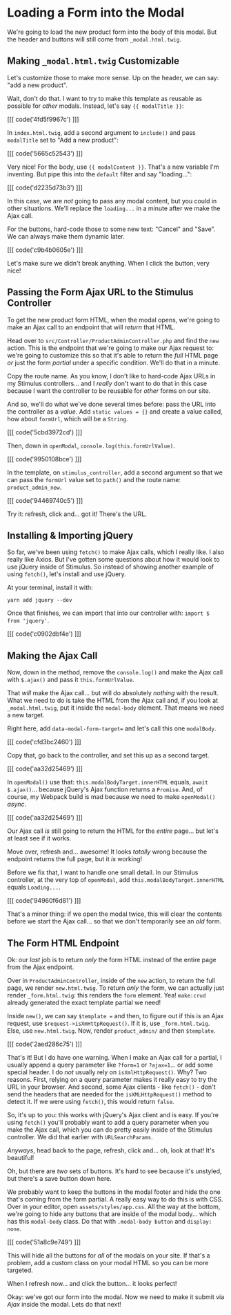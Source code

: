 # Loading a Form into the Modal

We're going to load the new product form into the body of this modal. But the
header and buttons will still come from `_modal.html.twig`.

## Making `_modal.html.twig` Customizable

Let's customize those to make more sense. Up on the header, we can say:
"add a new product".

Wait, don't do that. I want to try to make this template as reusable as possible
for *other* modals. Instead, let's say `{{ modalTitle }}`:

[[[ code('4fd5f9967c') ]]]

In `index.html.twig`, add a second argument to `include()` and pass `modalTitle` 
set to "Add a new product":

[[[ code('5665c52543') ]]]

Very nice! For the body, use `{{ modalContent }}`. That's a new variable I'm
inventing. But pipe this into the `default` filter and say "loading...":

[[[ code('d2235d73b3') ]]]

In this case, we are *not* going to pass any modal content, but you could in
other situations. We'll replace the `loading...` in a minute after we make the
Ajax call.

For the buttons, hard-code those to some new text: "Cancel" and "Save". We can
always make them dynamic later.

[[[ code('c9b4b0605e') ]]]

Let's make sure we didn't break anything. When I click the button, very nice!

## Passing the Form Ajax URL to the Stimulus Controller

To get the new product form HTML, when the modal opens, we're going to make an Ajax
call to an endpoint that will *return* that HTML.

Head over to `src/Controller/ProductAdminController.php` and find the `new` action.
This is the endpoint that we're going to make our Ajax request to: we're going to
customize this so that it's able to return the *full* HTML page *or* just the
form *partial* under a specific condition. We'll do that in a minute.

Copy the route name. As you know, I don't like to hard-code Ajax URLs in my Stimulus
controllers... and I *really* don't want to do that in this case because I want
the controller to be reusable for *other* forms on our site.

And so, we'll do what we've done several times before: pass the URL into the
controller as a *value*. Add `static values = {}` and create a value called, how
about `formUrl`, which will be a `String`.

[[[ code('5cbd3972cd') ]]]

Then, down in `openModal`, `console.log(this.formUrlValue)`.

[[[ code('9950108bce') ]]]

In the template, on `stimulus_controller`, add a second argument so that we can
pass the `formUrl` value set to `path()` and the route name: `product_admin_new`.

[[[ code('94469740c5') ]]]

Try it: refresh, click and... got it! There's the URL.

## Installing & Importing jQuery

So far, we've been using `fetch()` to make Ajax calls, which I really like. I
also really like Axios. But I've gotten some questions about how it would look to
use jQuery inside of Stimulus. So instead of showing another example of using
`fetch()`, let's install and use jQuery.

At your terminal, install it with:

```terminal
yarn add jquery --dev
```

Once that finishes, we can import that into our controller with:
`import $ from 'jquery'`.

[[[ code('c0902dbf4e') ]]]

## Making the Ajax Call

Now, down in the method, remove the `console.log()` and make the Ajax call with
`$.ajax()` and pass it `this.formUrlValue`.

That *will* make the Ajax call... but will do absolutely *nothing* with the
result. What we need to do is take the HTML from the Ajax call and, if you look
at `_modal.html.twig`, put it inside the `modal-body` element. That means we
need a new target.

Right here, add `data-modal-form-target=` and let's call this one `modalBody`.

[[[ code('cfd3bc2460') ]]]

Copy that, go back to the controller, and set this up as a second target.

[[[ code('aa32d25469') ]]]

In `openModal()` use that: `this.modalBodyTarget.innerHTML` equals,
`await $.ajax()`... because jQuery's Ajax function returns a `Promise`. And, of
course, my Webpack build is mad because we need to make `openModal()` *async*.

[[[ code('aa32d25469') ]]]

Our Ajax call *is* still going to return the HTML for the *entire* page... but
let's at least see if it works.

Move over, refresh and... awesome! It looks *totally* wrong because the endpoint
returns the full page, but it *is* working!

Before we fix that, I want to handle one small detail. In our Stimulus
controller, at the very top of `openModal`, add `this.modalBodyTarget.innerHTML`
equals `Loading...`.

[[[ code('94960f6d81') ]]]

That's a minor thing: if we open the modal twice, this will clear the contents
before we start the Ajax call... so that we don't temporarily see an *old* form.

## The Form HTML Endpoint

Ok: our *last* job is to return *only* the form HTML instead of the entire page from
the Ajax endpoint.

Over in `ProductAdminController`, inside of the `new` action, to return the full
page, we render `new.html.twig`. To return *only* the form, we can
actually just render `_form.html.twig`: this renders the `form` element.
Yea! `make:crud` already generated the exact template partial we need!

Inside `new()`, we can say `$template =` and then, to figure out if this is an
Ajax request, use `$request->isXmHttpRequest()`. If it is, use `_form.html.twig`.
Else, use `new.html.twig`. Now, render `product_admin/` and then `$template`.

[[[ code('2aed286c75') ]]]

That's it! But I do have one warning. When I make an Ajax call for a partial, I
usually append a query parameter like `?form=1` or `?ajax=1`... or add some special
header. I do *not* usually rely on `isXmlHttpRequest()`. Why? Two reasons.
First, relying on a query parameter makes it really easy to try the URL in
your browser. And second, some Ajax clients - like `fetch()` - don't send the
headers that are needed for the `isXMLHttpRequest()` method to detect it. If we
were using `fetch()`, this would return `false`.

So, it's up to you: this works with jQuery's Ajax client and is easy. If you're
using `fetch()` you'll probably want to add a query parameter when you make the
Ajax call, which you can do pretty easily inside of the Stimulus controller. We
did that earlier with `URLSearchParams`.

*Anyways*, head back to the page, refresh, click and... oh, look at that! It's
beautiful!

Oh, but there are *two* sets of buttons. It's hard to see because it's unstyled,
but there's a save button down here.

We probably want to keep the buttons in the modal footer and hide the one
that's coming from the form partial. A really easy way to do this is with CSS.
Over in your editor, open `assets/styles/app.css`. All the way at the bottom, we're
going to hide any buttons that are inside of the modal body... which has this
`modal-body` class. Do that with `.modal-body button` and `display: none`.

[[[ code('51a8c9e749') ]]]

This will hide all the buttons for *all* of the modals on your site. If that's
a problem, add a custom class on your modal HTML so you can be more targeted.

When I refresh now... and click the button... it looks perfect!

Okay: we've got our form into the modal. Now we need to make it submit via *Ajax*
inside the modal. Lets do that next!
